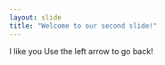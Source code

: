 ```yaml
---
layout: slide
title: "Welcome to our second slide!"
---
```

I like you
Use the left arrow to go back!
